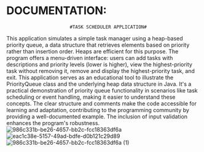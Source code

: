 # DOCUMENTATION:

                           #TASK SCHEDULER APPLICATION#
This application simulates a simple task manager using a heap-based priority queue, a data structure that retrieves elements based on priority rather than insertion order. Heaps are efficient for this purpose. The program offers a menu-driven interface: users can add tasks with descriptions and priority levels (lower is higher), view the highest-priority task without removing it, remove and display the highest-priority task, and exit. This application serves as an educational tool to illustrate the  PriorityQueue  class and the underlying heap data structure in Java. It's a practical demonstration of priority queue functionality in scenarios like task scheduling or event handling, making it easier to understand these concepts. The clear structure and comments make the code accessible for learning and adaptation, contributing to the programming community by providing a well-documented example. The inclusion of input validation enhances the program's robustness.
![986c331b-be26-4657-bb2c-fcc18363df6a](https://github.com/user-attachments/assets/4d338af5-108b-4110-b20a-30ba158c541c)
![eac1c38e-5157-49ad-bdfe-d0b121c29d89](https://github.com/user-attachments/assets/3b72a172-16cb-4b6d-8ece-0e946142301f)
![986c331b-be26-4657-bb2c-fcc18363df6a (1)](https://github.com/user-attachments/assets/0e0b19a5-4def-4387-92e6-60ccb0997fe6)
